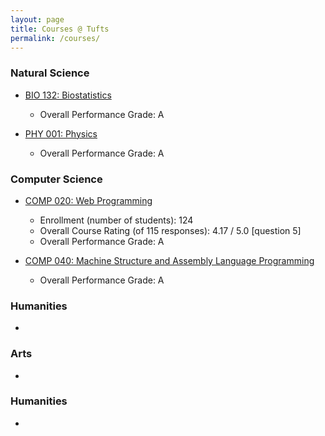 ```yaml
---
layout: page
title: Courses @ Tufts
permalink: /courses/
---
```


### Natural Science
* [BIO 132: Biostatistics](https://ase.tufts.edu/biology/courses/)
    * Overall Performance Grade: A
    
* [PHY 001: Physics](http://as.tufts.edu/physics/courses)
    * Overall Performance Grade: A

### Computer Science
* [COMP 020: Web Programming](http://www.cs.tufts.edu/comp/20/)
    * Enrollment (number of students): 124
    * Overall Course Rating (of 115 responses): 4.17 / 5.0 [question 5]
    * Overall Performance Grade: A

* [COMP 040: Machine Structure and Assembly Language Programming](https://www.cs.tufts.edu/comp/40/)
    * Overall Performance Grade: A

### Humanities
* 

### Arts
* 

### Humanities
* 
